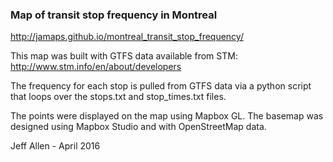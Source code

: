 ### Map of transit stop frequency in Montreal

http://jamaps.github.io/montreal_transit_stop_frequency/

This map was built with GTFS data available from STM:
http://www.stm.info/en/about/developers

The frequency for each stop is pulled from GTFS data via a python script that loops over the stops.txt and stop_times.txt files.

The points were displayed on the map using Mapbox GL. The basemap was designed using Mapbox Studio and with OpenStreetMap data.

Jeff Allen - April 2016
